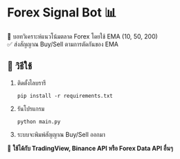 # Forex Signal Bot 📊  

🔔 บอทวิเคราะห์แนวโน้มตลาด Forex โดยใช้ EMA (10, 50, 200)  
✅ ส่งสัญญาณ Buy/Sell ตามการตัดกันของ EMA  

## 🔧 วิธีใช้  
1. ติดตั้งไลบรารี  
   ```
   pip install -r requirements.txt
   ```
2. รันโปรแกรม  
   ```
   python main.py
   ```
3. ระบบจะพิมพ์สัญญาณ Buy/Sell ออกมา  

📌 **ใช้ได้กับ TradingView, Binance API หรือ Forex Data API อื่นๆ**
